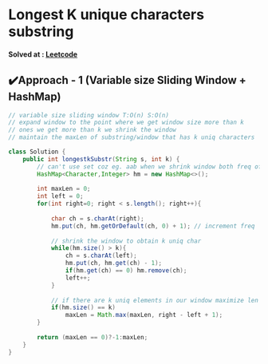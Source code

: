 # Longest K unique characters substring

#### Solved at : [Leetcode](https://www.geeksforgeeks.org/problems/longest-k-unique-characters-substring0853/1)

## ✔️Approach - 1 (Variable size Sliding Window + HashMap) 
```java
// variable size sliding window T:O(n) S:O(n)
// expand window to the point where we get window size more than k
// ones we get more than k we shrink the window
// maintain the maxLen of substring/window that has k uniq characters

class Solution {
    public int longestkSubstr(String s, int k) {
        // can't use set coz eg. aab when we shrink window both freq of a will be removed
        HashMap<Character,Integer> hm = new HashMap<>(); 
        
        int maxLen = 0;
        int left = 0;
        for(int right=0; right < s.length(); right++){
            
            char ch = s.charAt(right);
            hm.put(ch, hm.getOrDefault(ch, 0) + 1); // increment freq
            
            // shrink the window to obtain k uniq char
            while(hm.size() > k){
                ch = s.charAt(left);
                hm.put(ch, hm.get(ch) - 1);
                if(hm.get(ch) == 0) hm.remove(ch);
                left++;
            }
            
            // if there are k uniq elements in our window maximize len
            if(hm.size() == k)
                maxLen = Math.max(maxLen, right - left + 1);
        }    
        
        return (maxLen == 0)?-1:maxLen;
    }
}
```
